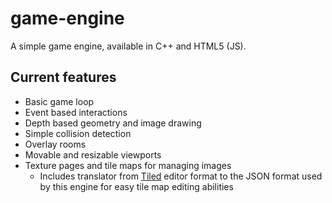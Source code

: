 # game-engine

A simple game engine, available in C++ and HTML5 (JS).

## Current features

*   Basic game loop
*   Event based interactions
*   Depth based geometry and image drawing
*   Simple collision detection
*   Overlay rooms
*   Movable and resizable viewports
*   Texture pages and tile maps for managing images
    *   Includes translator from [Tiled](http://www.mapeditor.org/) editor format to the JSON format used by
        this engine for easy tile map editing abilities
